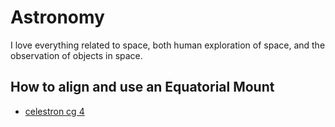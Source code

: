 # Astronomy

I love everything related to space, both human exploration of space, and the observation of objects in space.

## How to align and use an Equatorial Mount

- [celestron cg 4](./celestron_cg4.html)
